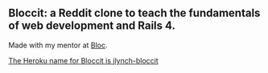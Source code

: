 ## Bloccit: a Reddit clone to teach the fundamentals of web development and Rails 4.

Made with my mentor at [Bloc](http://bloc.io).

[The Heroku name for Bloccit is jlynch-bloccit](http://jlynch-bloccit.herokuapp.com/)
